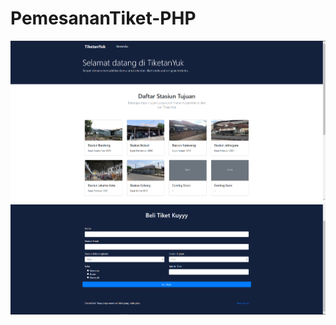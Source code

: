 # PemesananTiket-PHP

![alt text](https://raw.githubusercontent.com/ary-bod/PemesananTiket-PHP/main/Screenshot_45.png)
![alt text](https://raw.githubusercontent.com/ary-bod/PemesananTiket-PHP/main/Screenshot_46.png)
